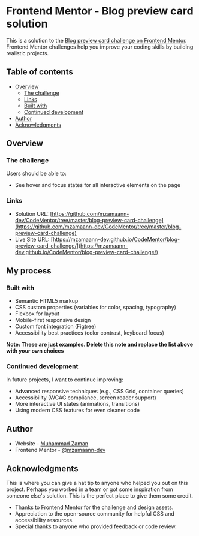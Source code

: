 # Frontend Mentor - Blog preview card solution

This is a solution to the [Blog preview card challenge on Frontend Mentor](https://www.frontendmentor.io/challenges/blog-preview-card-ckPaj01IcS). Frontend Mentor challenges help you improve your coding skills by building realistic projects. 

## Table of contents

- [Overview](#overview)
  - [The challenge](#the-challenge)
  - [Links](#links)
  - [Built with](#built-with)
  - [Continued development](#continued-development)
- [Author](#author)
- [Acknowledgments](#acknowledgments)


## Overview

### The challenge

Users should be able to:

- See hover and focus states for all interactive elements on the page


### Links

- Solution URL: [https://github.com/mzamaann-dev/CodeMentor/tree/master/blog-preview-card-challenge](https://github.com/mzamaann-dev/CodeMentor/tree/master/blog-preview-card-challenge)
- Live Site URL: [https://mzamaann-dev.github.io/CodeMentor/blog-preview-card-challenge/](https://mzamaann-dev.github.io/CodeMentor/blog-preview-card-challenge/)

## My process

### Built with

- Semantic HTML5 markup
- CSS custom properties (variables for color, spacing, typography)
- Flexbox for layout
- Mobile-first responsive design
- Custom font integration (Figtree)
- Accessibility best practices (color contrast, keyboard focus)


**Note: These are just examples. Delete this note and replace the list above with your own choices**


### Continued development

In future projects, I want to continue improving:
- Advanced responsive techniques (e.g., CSS Grid, container queries)
- Accessibility (WCAG compliance, screen reader support)
- More interactive UI states (animations, transitions)
- Using modern CSS features for even cleaner code


## Author

- Website - [Muhammad Zaman](https://github.com/mzamaann-dev/)
- Frontend Mentor - [@mzamaann-dev](https://www.frontendmentor.io/profile/mzamaann-dev)


## Acknowledgments

This is where you can give a hat tip to anyone who helped you out on this project. Perhaps you worked in a team or got some inspiration from someone else's solution. This is the perfect place to give them some credit.

- Thanks to Frontend Mentor for the challenge and design assets.
- Appreciation to the open-source community for helpful CSS and accessibility resources.
- Special thanks to anyone who provided feedback or code review.
